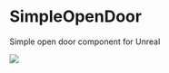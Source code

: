 # SimpleOpenDoor
Simple open door component for Unreal

![](https://media.giphy.com/media/3FlD3OClJszwraNhtk/giphy.gif)
